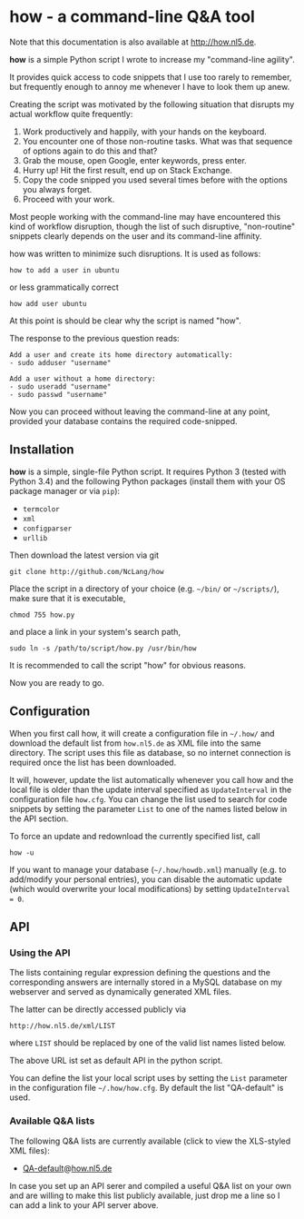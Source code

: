 # how - a command-line Q&A tool

Note that this documentation is also available at http://how.nl5.de.

**how** is a simple Python script I wrote to increase my "command-line agility".

It provides quick access to code snippets that I use too rarely to remember, but frequently enough to annoy me whenever I have to look them up anew.

Creating the script was motivated by the following situation that disrupts my actual workflow quite frequently: 

  1. Work productively and happily, with your hands on the keyboard.
  2. You encounter one of those non-routine tasks. What was that sequence of options again to do this and that?
  3. Grab the mouse, open Google, enter keywords, press enter.
  4. Hurry up! Hit the first result, end up on Stack Exchange.
  5. Copy the code snipped you used several times before with the options you always forget.
  6. Proceed with your work.

Most people working with the command-line may have encountered this kind of workflow disruption, though the list of such disruptive, "non-routine" snippets clearly depends on the user and its command-line affinity.

how was written to minimize such disruptions. It is used as follows:
```
how to add a user in ubuntu
```
or less grammatically correct
```
how add user ubuntu
```

At this point is should be clear why the script is named "how".

The response to the previous question reads:
```
Add a user and create its home directory automatically: 
- sudo adduser "username" 

Add a user without a home directory: 
- sudo useradd "username" 
- sudo passwd "username"
```
Now you can proceed without leaving the command-line at any point, provided your database contains the required code-snipped.

## Installation

**how** is a simple, single-file Python script. It requires Python 3 (tested with Python 3.4) and the following Python packages (install them with your OS package manager or via `pip`):

- `termcolor`
- `xml`
- `configparser`
- `urllib`

Then download the latest version via git
```
git clone http://github.com/NcLang/how
```
Place the script in a directory of your choice (e.g. `~/bin/` or `~/scripts/`), make sure that it is executable,
```
chmod 755 how.py
```
and place a link in your system's search path,
```
sudo ln -s /path/to/script/how.py /usr/bin/how
```
It is recommended to call the script "how" for obvious reasons.

Now you are ready to go.

## Configuration

When you first call how, it will create a configuration file in `~/.how/` and download the default list from `how.nl5.de` as XML file into the same directory. The script uses this file as database, so no internet connection is required once the list has been downloaded.

It will, however, update the list automatically whenever you call how and the local file is older than the update interval specified as `UpdateInterval` in the configuration file `how.cfg`. You can change the list used to search for code snippets by setting the parameter `List` to one of the names listed below in the API section.

To force an update and redownload the currently specified list, call
```
how -u
```
If you want to manage your database (`~/.how/howdb.xml`) manually (e.g. to add/modify your personal entries), you can disable the automatic update (which would overwrite your local modifications) by setting `UpdateInterval = 0`.

## API

### Using the API

The lists containing regular expression defining the questions and the corresponding answers are internally stored in a MySQL database on my webserver and served as dynamically generated XML files.

The latter can be directly accessed publicly via
```
http://how.nl5.de/xml/LIST
```
where `LIST` should be replaced by one of the valid list names listed below.

The above URL ist set as default API in the python script.

You can define the list your local script uses by setting the `List` parameter in the configuration file `~/.how/how.cfg`. By default the list "QA-default" is used.

### Available Q&A lists

The following Q&A lists are currently available (click to view the XLS-styled XML files):

- [QA-default](http://how.nl5.de/xml/QA-default)@[how.nl5.de](http://how.nl5.de)

In case you set up an API serer and compiled a useful Q&A list on your own and are willing to make this list publicly available, just drop me a line so I can add a link to your API server above.
